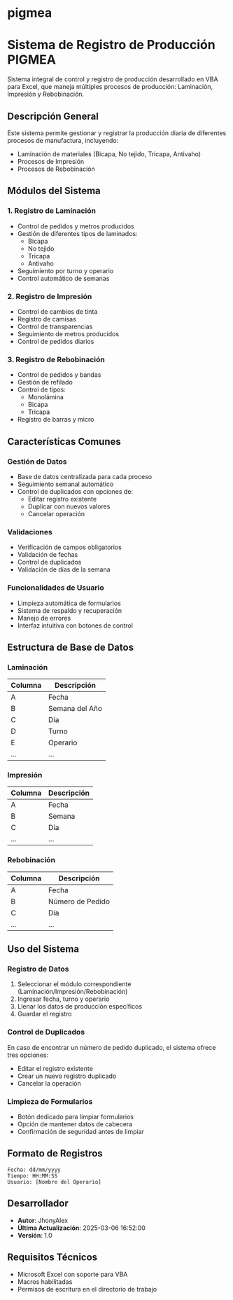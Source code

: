 # pigmea
# Sistema de Registro de Producción PIGMEA

Sistema integral de control y registro de producción desarrollado en VBA para Excel, que maneja múltiples procesos de producción: Laminación, Impresión y Rebobinación.

## Descripción General

Este sistema permite gestionar y registrar la producción diaria de diferentes procesos de manufactura, incluyendo:
- Laminación de materiales (Bicapa, No tejido, Tricapa, Antivaho)
- Procesos de Impresión 
- Procesos de Rebobinación

## Módulos del Sistema

### 1. Registro de Laminación
- Control de pedidos y metros producidos
- Gestión de diferentes tipos de laminados:
  - Bicapa
  - No tejido
  - Tricapa
  - Antivaho
- Seguimiento por turno y operario
- Control automático de semanas

### 2. Registro de Impresión
- Control de cambios de tinta
- Registro de camisas
- Control de transparencias
- Seguimiento de metros producidos
- Control de pedidos diarios

### 3. Registro de Rebobinación
- Control de pedidos y bandas
- Gestión de refilado
- Control de tipos:
  - Monolámina
  - Bicapa
  - Tricapa
- Registro de barras y micro

## Características Comunes

### Gestión de Datos
- Base de datos centralizada para cada proceso
- Seguimiento semanal automático
- Control de duplicados con opciones de:
  - Editar registro existente
  - Duplicar con nuevos valores
  - Cancelar operación

### Validaciones
- Verificación de campos obligatorios
- Validación de fechas
- Control de duplicados
- Validación de días de la semana

### Funcionalidades de Usuario
- Limpieza automática de formularios
- Sistema de respaldo y recuperación
- Manejo de errores
- Interfaz intuitiva con botones de control

## Estructura de Base de Datos

### Laminación
| Columna | Descripción |
|---------|-------------|
| A | Fecha |
| B | Semana del Año |
| C | Día |
| D | Turno |
| E | Operario |
| ... | ... |

### Impresión
| Columna | Descripción |
|---------|-------------|
| A | Fecha |
| B | Semana |
| C | Día |
| ... | ... |

### Rebobinación
| Columna | Descripción |
|---------|-------------|
| A | Fecha |
| B | Número de Pedido |
| C | Día |
| ... | ... |

## Uso del Sistema

### Registro de Datos
1. Seleccionar el módulo correspondiente (Laminación/Impresión/Rebobinación)
2. Ingresar fecha, turno y operario
3. Llenar los datos de producción específicos
4. Guardar el registro

### Control de Duplicados
En caso de encontrar un número de pedido duplicado, el sistema ofrece tres opciones:
- Editar el registro existente
- Crear un nuevo registro duplicado
- Cancelar la operación

### Limpieza de Formularios
- Botón dedicado para limpiar formularios
- Opción de mantener datos de cabecera
- Confirmación de seguridad antes de limpiar

## Formato de Registros
```
Fecha: dd/mm/yyyy
Tiempo: HH:MM:SS
Usuario: [Nombre del Operario]
```

## Desarrollador
- **Autor**: JhonyAlex
- **Última Actualización**: 2025-03-06 16:52:00
- **Versión**: 1.0

## Requisitos Técnicos
- Microsoft Excel con soporte para VBA
- Macros habilitadas
- Permisos de escritura en el directorio de trabajo
